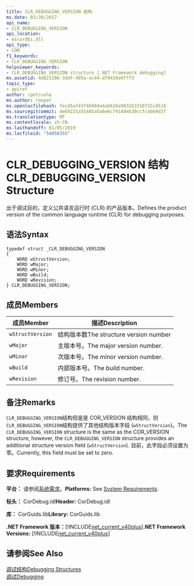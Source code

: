```yaml
---
title: CLR_DEBUGGING_VERSION 结构
ms.date: 03/30/2017
api_name:
- CLR_DEBUGGING_VERSION
api_location:
- mscordbi.dll
api_type:
- COM
f1_keywords:
- CLR_DEBUGGING_VERSION
helpviewer_keywords:
- CLR_DEBUGGING_VERSION structure [.NET Framework debugging]
ms.assetid: 4d821186-3ddf-405a-ac44-d79438a9f7f3
topic_type:
- apiref
author: rpetrusha
ms.author: ronpet
ms.openlocfilehash: fecd5af43f4b984a4ab626e9832b3318715c0516
ms.sourcegitcommit: deb9225a55485a5a6e6c7914deb30ccfceb69d3f
ms.translationtype: MT
ms.contentlocale: zh-CN
ms.lasthandoff: 01/05/2019
ms.locfileid: "54058355"
---
```

# <a name="clrdebuggingversion-structure"></a><span data-ttu-id="175a1-102">CLR_DEBUGGING_VERSION 结构</span><span class="sxs-lookup"><span data-stu-id="175a1-102">CLR_DEBUGGING_VERSION Structure</span></span>
<span data-ttu-id="175a1-103">出于调试目的，定义公共语言运行时 (CLR) 的产品版本。</span><span class="sxs-lookup"><span data-stu-id="175a1-103">Defines the product version of the common language runtime (CLR) for debugging purposes.</span></span>  
  
## <a name="syntax"></a><span data-ttu-id="175a1-104">语法</span><span class="sxs-lookup"><span data-stu-id="175a1-104">Syntax</span></span>  
  
```  
typedef struct _CLR_DEBUGGING_VERSION  
{  
    WORD wStructVersion;
    WORD wMajor;
    WORD wMinor;
    WORD wBuild;
    WORD wRevision;
} CLR_DEBUGGING_VERSION;
```  
  
## <a name="members"></a><span data-ttu-id="175a1-105">成员</span><span class="sxs-lookup"><span data-stu-id="175a1-105">Members</span></span>  
  
|<span data-ttu-id="175a1-106">成员</span><span class="sxs-lookup"><span data-stu-id="175a1-106">Member</span></span>|<span data-ttu-id="175a1-107">描述</span><span class="sxs-lookup"><span data-stu-id="175a1-107">Description</span></span>|  
|------------|-----------------|  
|`wStructVersion`|<span data-ttu-id="175a1-108">结构版本数</span><span class="sxs-lookup"><span data-stu-id="175a1-108">The structure version number</span></span>|  
|`wMajor`|<span data-ttu-id="175a1-109">主版本号。</span><span class="sxs-lookup"><span data-stu-id="175a1-109">The major version number.</span></span>|  
|`wMinor`|<span data-ttu-id="175a1-110">次版本号。</span><span class="sxs-lookup"><span data-stu-id="175a1-110">The minor version number.</span></span>|  
|`wBuild`|<span data-ttu-id="175a1-111">内部版本号。</span><span class="sxs-lookup"><span data-stu-id="175a1-111">The build number.</span></span>|  
|`wRevision`|<span data-ttu-id="175a1-112">修订号。</span><span class="sxs-lookup"><span data-stu-id="175a1-112">The revision number.</span></span>|  
  
## <a name="remarks"></a><span data-ttu-id="175a1-113">备注</span><span class="sxs-lookup"><span data-stu-id="175a1-113">Remarks</span></span>  
 <span data-ttu-id="175a1-114">`CLR_DEBUGGING_VERSION`结构但是是 COR_VERSION 结构相同，则`CLR_DEBUGGING_VERSION`结构提供了其他结构版本字段 (`wStructVersion`)。</span><span class="sxs-lookup"><span data-stu-id="175a1-114">The `CLR_DEBUGGING_VERSION` structure is the same as the COR_VERSION structure, however, the `CLR_DEBUGGING_VERSION` structure provides an additional structure version field (`wStructVersion`).</span></span> <span data-ttu-id="175a1-115">目前，此字段必须设置为零。</span><span class="sxs-lookup"><span data-stu-id="175a1-115">Currently, this field must be set to zero.</span></span>  
  
## <a name="requirements"></a><span data-ttu-id="175a1-116">要求</span><span class="sxs-lookup"><span data-stu-id="175a1-116">Requirements</span></span>  
 <span data-ttu-id="175a1-117">**平台：** 请参阅[系统需求](../../../../docs/framework/get-started/system-requirements.md)。</span><span class="sxs-lookup"><span data-stu-id="175a1-117">**Platforms:** See [System Requirements](../../../../docs/framework/get-started/system-requirements.md).</span></span>  
  
 <span data-ttu-id="175a1-118">**标头：** CorDebug.idl</span><span class="sxs-lookup"><span data-stu-id="175a1-118">**Header:** CorDebug.idl</span></span>  
  
 <span data-ttu-id="175a1-119">**库：** CorGuids.lib</span><span class="sxs-lookup"><span data-stu-id="175a1-119">**Library:** CorGuids.lib</span></span>  
  
 <span data-ttu-id="175a1-120">**.NET Framework 版本：**[!INCLUDE[net_current_v40plus](../../../../includes/net-current-v40plus-md.md)]</span><span class="sxs-lookup"><span data-stu-id="175a1-120">**.NET Framework Versions:** [!INCLUDE[net_current_v40plus](../../../../includes/net-current-v40plus-md.md)]</span></span>  
  
## <a name="see-also"></a><span data-ttu-id="175a1-121">请参阅</span><span class="sxs-lookup"><span data-stu-id="175a1-121">See Also</span></span>  
 [<span data-ttu-id="175a1-122">调试结构</span><span class="sxs-lookup"><span data-stu-id="175a1-122">Debugging Structures</span></span>](../../../../docs/framework/unmanaged-api/debugging/debugging-structures.md)  
 [<span data-ttu-id="175a1-123">调试</span><span class="sxs-lookup"><span data-stu-id="175a1-123">Debugging</span></span>](../../../../docs/framework/unmanaged-api/debugging/index.md)
